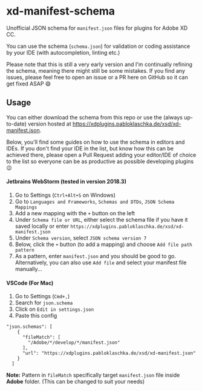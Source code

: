 # xd-manifest-schema

Unofficial JSON schema for `manifest.json` files for plugins for Adobe XD CC.

You can use the schema (`schema.json`) for validation or coding assistance by your IDE (with autocompletion, linting etc.)

Please note that this is still a very early version and I'm continually refining the schema, meaning there might still be some mistakes. If you find any issues, please feel free to open an issue or a PR here on GitHub so it can get fixed ASAP :smile:

## Usage

You can either download the schema from this repo or use the (always up-to-date) version hosted at https://xdplugins.pabloklaschka.de/xsd/xd-manifest.json.

Below, you'll find some guides on how to use the schema in editors and IDEs. If you don't find your IDE in the list, but know how this can be achieved there, please open a Pull Request adding your editor/IDE of choice to the list so everyone can be as productive as possible developing plugins :wink:

#### Jetbrains WebStorm (tested in version 2018.3)
1. Go to Settings (`Ctrl+Alt+S` on Windows)
2. Go to `Languages and Frameworks`, `Schemas and DTDs`, `JSON Schema Mappings`
3. Add a new mapping with the `+` button on the left
4. Under `Schema file or URL`, either select the schema file if you have it saved locally or enter `https://xdplugins.pabloklaschka.de/xsd/xd-manifest.json`
5. Under `Schema version`, select `JSON schema version 7`
6. Below, click the `+` button (to add a mapping) and choose `Add file path pattern`
7. As a pattern, enter `manifest.json` and you should be good to go. Alternatively, you can also use `Add file` and select your manifest file manually...

#### VSCode (For Mac)
1. Go to Settings (`Cmd+,`)
2. Search for `json.schema`
3. Click on `Edit in settings.json`
4. Paste this config
```
"json.schemas": [
    {
      "fileMatch": [
        "/Adobe/*/develop/*/manifest.json"
      ],
      "url": "https://xdplugins.pabloklaschka.de/xsd/xd-manifest.json"
    }
  ]
```
**Note:** Pattern in `fileMatch` specifically target `manifest.json` file inside **Adobe** folder. (This can be changed to suit your needs)

